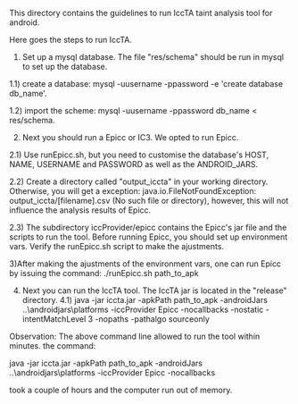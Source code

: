This directory contains the guidelines to run IccTA taint analysis tool for android.

Here goes the steps to run IccTA.

1) Set up a mysql database. The file "res/schema" should be run in mysql to set up the database.

1.1) create a database: mysql -uusername -ppassword -e 'create database db_name'.

1.2) import the scheme: mysql -uusername -ppassword db_name < res/schema.

2) Next you should run a Epicc or IC3. We opted to run Epicc. 

2.1)  Use runEpicc.sh, but you need to customise the database's HOST, NAME, USERNAME and PASSWORD as well as the ANDROID_JARS.

2.2) Create a directory called "output_iccta" in your working directory. Otherwise, you will get a exception: java.io.FileNotFoundException: output_iccta/[filename].csv (No such file or directory), however, this will not influence the analysis results of Epicc.

2.3) The subdirectory iccProvider/epicc contains the Epicc's jar file and the scripts to run the tool. Before running Epicc, you should set up environment vars. Verify the runEpicc.sh script to make the ajustments.

3)After making the ajustments of the environment vars, one can run Epicc by issuing the command:
./runEpicc.sh path_to_apk

4) Next you can run the IccTA tool. The IccTA jar is located in the "release" directory. 
4.1) java -jar iccta.jar -apkPath path_to_apk -androidJars ..\androidjars\platforms -iccProvider Epicc -nocallbacks -nostatic -intentMatchLevel 3 -nopaths -pathalgo sourceonly

Observation: The above command line allowed to run the tool within minutes. the command:

java -jar iccta.jar -apkPath path_to_apk -androidJars ..\androidjars\platforms -iccProvider Epicc -nocallbacks

took a couple of hours and the computer run out of memory.
